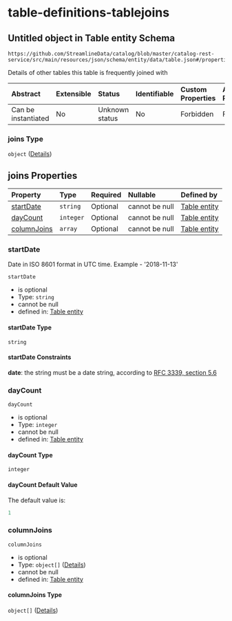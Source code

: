# table-definitions-tablejoins

## Untitled object in Table entity Schema

```text
https://github.com/StreamlineData/catalog/blob/master/catalog-rest-service/src/main/resources/json/schema/entity/data/table.json#/properties/joins
```

Details of other tables this table is frequently joined with

| Abstract | Extensible | Status | Identifiable | Custom Properties | Additional Properties | Access Restrictions | Defined In |
| :--- | :--- | :--- | :--- | :--- | :--- | :--- | :--- |
| Can be instantiated | No | Unknown status | No | Forbidden | Forbidden | none | [table.json\*](https://github.com/parthp2107/jsonTesting/tree/982c19ce17ac8d846e924786a3bf1598f2ce11b7/Entities/out/entity/data/table.json) |

### joins Type

`object` \([Details](table-definitions-tablejoins.md)\)

## joins Properties

| Property | Type | Required | Nullable | Defined by |
| :--- | :--- | :--- | :--- | :--- |
| [startDate](table-definitions-tablejoins.md#startdate) | `string` | Optional | cannot be null | [Table entity](../../types/common/common-definitions-date.md) |
| [dayCount](table-definitions-tablejoins.md#daycount) | `integer` | Optional | cannot be null | [Table entity](table-definitions-tablejoins-properties-daycount.md) |
| [columnJoins](table-definitions-tablejoins.md#columnjoins) | `array` | Optional | cannot be null | [Table entity](table-definitions-tablejoins-properties-columnjoins.md) |

### startDate

Date in ISO 8601 format in UTC time. Example - '2018-11-13'

`startDate`

* is optional
* Type: `string`
* cannot be null
* defined in: [Table entity](../../types/common/common-definitions-date.md)

#### startDate Type

`string`

#### startDate Constraints

**date**: the string must be a date string, according to [RFC 3339, section 5.6](https://tools.ietf.org/html/rfc3339)

### dayCount

`dayCount`

* is optional
* Type: `integer`
* cannot be null
* defined in: [Table entity](table-definitions-tablejoins-properties-daycount.md)

#### dayCount Type

`integer`

#### dayCount Default Value

The default value is:

```javascript
1
```

### columnJoins

`columnJoins`

* is optional
* Type: `object[]` \([Details](table-definitions-columnjoins.md)\)
* cannot be null
* defined in: [Table entity](table-definitions-tablejoins-properties-columnjoins.md)

#### columnJoins Type

`object[]` \([Details](table-definitions-columnjoins.md)\)

